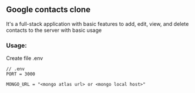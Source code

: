 ## Google contacts clone

It's a full-stack application with basic features to add, edit, view, and delete contacts to the server with basic usage


### Usage:

Create file .env
```
// .env
PORT = 3000

MONGO_URL = "<mongo atlas url> or <mongo local host>"
```




